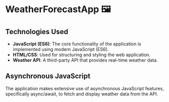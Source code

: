 # WeatherForecastApp 🖼️

## Technologies Used
- **JavaScript (ES6)**: The core functionality of the application is implemented using modern JavaScript (ES6).
- **HTML/CSS**: Used for structuring and styling the web application.
- **Weather API**: A third-party API that provides real-time weather data.

## Asynchronous JavaScript
The application makes extensive use of asynchronous JavaScript features, specifically async/await, to fetch and display weather data from the API.




